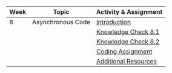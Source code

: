 | Week | Topic             | Activity & Assignment          |
|------|-------------------|--------------------------------|
| 8    | Asynchronous Code | [Introduction](./Introduction%20And%20Instructions.pdf)                   |
|      |                   | [Knowledge Check 8.1](https://docs.google.com/forms/d/1DvuugMsemp9P6K1lPVtM-brl_V-wlbDuiSIC14y74v4/edit)           |
|      |                   | [Knowledge Check 8.2](https://docs.google.com/forms/d/1lo8xtxssv6vyANHosEzlsLbjpOgtrAseGlcaJELjofU/edit)           |
|      |                   | [Coding Assignment]() |
|      |                   | [Additional Resources](./Additional%20Resources.pdf)           |
